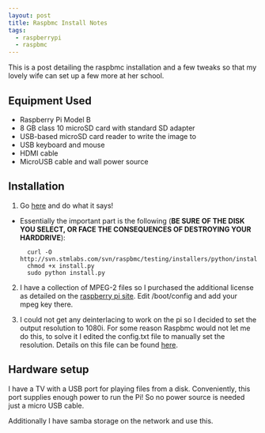```yaml
---
layout: post
title: Raspbmc Install Notes
tags:
  - raspberrypi
  - raspbmc
---
```

This is a post detailing the raspbmc installation and a few tweaks so that my lovely wife can set up a few more at her school.

## Equipment Used ##

* Raspberry Pi Model B
* 8 GB class 10 microSD card with standard SD adapter
* USB-based microSD card reader to write the image to
* USB keyboard and mouse
* HDMI cable
* MicroUSB cable and wall power source 


## Installation ##

1. Go [here](http://www.raspbmc.com/wiki/user/os-x-linux-installation/) and do what it says!
* Essentially the important part is the following (**BE SURE OF THE DISK YOU SELECT, OR FACE THE CONSEQUENCES OF DESTROYING YOUR HARDDRIVE**): 

        curl -O http://svn.stmlabs.com/svn/raspbmc/testing/installers/python/install.py
        chmod +x install.py
        sudo python install.py

2. I have a collection of MPEG-2 files so I purchased the additional license as detailed on the [raspberry pi site](http://www.raspberrypi.com/mpeg-2-license-key/).  Edit /boot/config and add your mpeg key there.

3. I could not get any deinterlacing to work on the pi so I decided to set the output resolution to 1080i.  For some reason Raspbmc would not let me do this, to solve it I edited the config.txt file to manually set the resolution.  Details on this file can be found [here](http://elinux.org/RPi_config.txt).

## Hardware setup ##

I have a TV with a USB port for playing files from a disk.  Conveniently, this port supplies enough power to run the Pi!  So no power source is needed just a micro USB cable.

Additionally I have samba storage on the network and use this.
